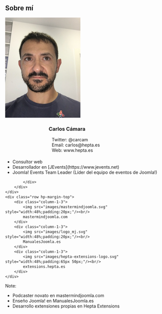 ## Sobre mí
<div class="small-font">
    <div class="row">
        <div class="column-1-2">
            <img src="images/yo.jpg" alt="Carlos cámara con la Alhambra de fondo en el JDay Granada 2016" style="width:48%;"/>
        </div>
        <div class="column-1-2">
            <h3 style="text-align: left; margin-left: 140px;">Carlos Cámara</h3>
            <div style="text-align: left; margin-left: 150px;margin-bottom: 20px;">
            Twitter: @carcam<br/>
            Email: carlos@hepta.es<br/>
			Web: www.hepta.es
            </div>
            <ul style="">
                <li>Consultor web</li>
                <li>Desarrollador en [JEvents](https://www.jevents.net)</li>
                <li>Joomla! Events Team Leader (Líder del equipo de eventos de Joomla!)</li>
            </ul>
            <div class="hp-margin-top">

            </div>
        </div>
    </div>
    <div class="row hp-margin-top">
        <div class="column-1-3">
            <img src="images/mastermindjoomla.svg" style="width:48%;padding:20px;"/><br/>
            mastermindjoomla.com
        </div>
        <div class="column-1-3">
            <img src="images/logo_mj.svg" style="width:48%;padding:20px;"/><br/>
            ManualesJoomla.es
        </div>
        <div class="column-1-3">
            <img src="images/hepta-extensions-logo.svg" style="width:48%;padding:65px 50px;"/><br/>
            extensions.hepta.es
        </div>
    </div>
</div>

Note:
* Podcaster novato en mastermindjoomla.com
* Enseño Joomla! en ManualesJoomla.es
* Desarrollo extensiones propias en Hepta Extensions
